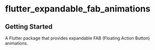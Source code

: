 # flutter_expandable_fab_animations

## Getting Started

A Flutter package that provides expandable FAB (Floating Action Button) animations.


